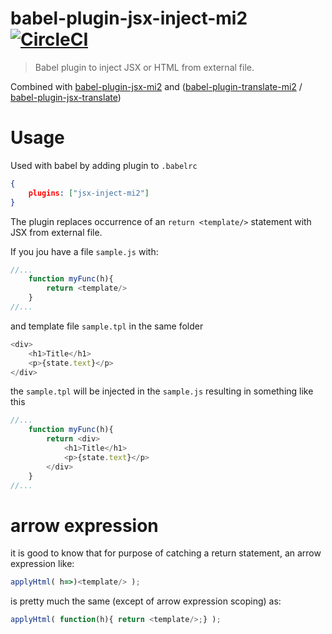# babel-plugin-jsx-inject-mi2 [![CircleCI](https://img.shields.io/circleci/project/hrgdavor/babel-plugin-jsx-inject-mi2.svg?maxAge=2592006)](https://circleci.com/gh/hrgdavor/babel-plugin-jsx-inject-mi2)

> Babel plugin to inject JSX or HTML from external file.

Combined with [babel-plugin-jsx-mi2](https://github.com/hrgdavor/babel-plugin-jsx-mi2)
and ([babel-plugin-translate-mi2](https://github.com/hrgdavor/babel-plugin-translate-mi2) / 
[babel-plugin-jsx-translate](https://github.com/hrgdavor/babel-plugin-jsx-translate))

# Usage

Used with babel by adding plugin to `.babelrc`
```json
{
    plugins: ["jsx-inject-mi2"]
}
```


The plugin replaces occurrence of an `return <template/>` statement with JSX from external file.

If you jou have a file `sample.js` with:

```js
//...
    function myFunc(h){
        return <template/>
    }
//...
```

and template file `sample.tpl` in the same folder

```js
<div>
    <h1>Title</h1>
    <p>{state.text}</p>
</div>
```

the `sample.tpl` will be injected in the `sample.js` resulting in something like this

```js
//...
    function myFunc(h){
        return <div>
            <h1>Title</h1>
            <p>{state.text}</p>
        </div>
    }
//...
```

# arrow expression

it is good to know that for purpose of catching a return statement, an arrow expression like:

```js
applyHtml( h=>)<template/> );
```

is pretty much the same (except of arrow expression scoping) as:

```js
applyHtml( function(h){ return <template/>;} );
```
